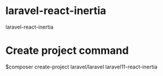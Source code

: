 # laravel-react-inertia
 laravel-react-inertia
# Create project command
$composer create-project laravel/laravel laravel11-react-inertia
